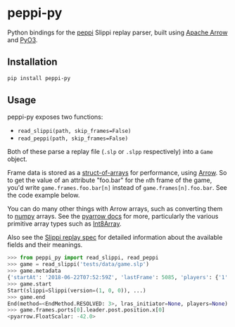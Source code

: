 # peppi-py

Python bindings for the [peppi](https://github.com/hohav/peppi) Slippi replay parser, built using [Apache Arrow](https://arrow.apache.org/) and [PyO3](https://pyo3.rs/).

## Installation

```sh
pip install peppi-py
```

## Usage

peppi-py exposes two functions:

- `read_slippi(path, skip_frames=False)`
- `read_peppi(path, skip_frames=False)`

Both of these parse a replay file (`.slp` or `.slpp` respectively) into a `Game` object.

Frame data is stored as a [struct-of-arrays](https://en.wikipedia.org/wiki/AoS_and_SoA) for performance, using [Arrow](https://arrow.apache.org/). So to get the value of an attribute "foo.bar" for the `n`th frame of the game, you'd write `game.frames.foo.bar[n]` instead of `game.frames[n].foo.bar`. See the code example below.

You can do many other things with Arrow arrays, such as converting them to [numpy](https://numpy.org/) arrays. See the [pyarrow docs](https://arrow.apache.org/docs/python/) for more, particularly the various primitive array types such as [Int8Array](https://arrow.apache.org/docs/python/generated/pyarrow.Int8Array.html).

Also see the [Slippi replay spec](https://github.com/project-slippi/slippi-wiki/blob/master/SPEC.md) for detailed information about the available fields and their meanings.

```python
>>> from peppi_py import read_slippi, read_peppi
>>> game = read_slippi('tests/data/game.slp')
>>> game.metadata
{'startAt': '2018-06-22T07:52:59Z', 'lastFrame': 5085, 'players': {'1': {'characters': {'1': 5209}}, '0': {'characters': {'18': 5209}}}, 'playedOn': 'dolphin'}
>>> game.start
Start(slippi=Slippi(version=(1, 0, 0)), ...)
>>> game.end
End(method=<EndMethod.RESOLVED: 3>, lras_initiator=None, players=None)
>>> game.frames.ports[0].leader.post.position.x[0]
<pyarrow.FloatScalar: -42.0>
```
